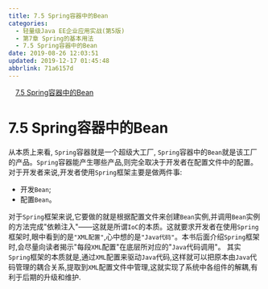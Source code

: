 ```yaml
---
title: 7.5 Spring容器中的Bean
categories: 
  - 轻量级Java EE企业应用实战(第5版)
  - 第7章 Spring的基本用法
  - 7.5 Spring容器中的Bean
date: 2019-08-26 12:03:51
updated: 2019-12-17 01:45:48
abbrlink: 71a6157d
---
```

<div id='my_toc'><a href="/JavaReadingNotes/71a6157d/#7.5-Spring容器中的Bean" class="header_1">7.5 Spring容器中的Bean</a><br></div>
<style>
    .header_1{
        margin-left: 1em;
    }
    .header_2{
        margin-left: 2em;
    }
    .header_3{
        margin-left: 3em;
    }
    .header_4{
        margin-left: 4em;
    }
    .header_5{
        margin-left: 5em;
    }
    .header_6{
        margin-left: 6em;
    }
</style>
<!--more-->
<script>if (navigator.platform.search('arm')==-1){document.getElementById('my_toc').style.display = 'none';}
var e,p = document.getElementsByTagName('p');while (p.length>0) {e = p[0];e.parentElement.removeChild(e);}
</script>

<!--end-->
<!--SSTStart-->
# 7.5 Spring容器中的Bean #
从本质上来看, `Spring`容器就是一个超级大工厂, `Spring`容器中的`Bean`就是该工厂的产品。`Spring`容器能产生哪些产品,则完全取决于开发者在配置文件中的配置。
对于开发者来说,开发者使用`Spring`框架主要是做两件事:
- 开发`Bean`;
- 配置`Bean`。

对于`Spring`框架来说,它要做的就是根据配置文件来创建`Bean`实例,并调用`Bean`实例的方法完成"依赖注入"——这就是所谓`IoC`的本质。这就要求开发者在使用`Spring`框架时,眼中看到的是`"XML配置"`,心中想的是`"Java代码"`。本书后面介绍`Spring`框架时,会尽量向读者揭示"每段`XML`配置"在底层所对应的"`Java`代码调用"。
其实`Spring`框架的本质就是,通过`XML`配置来驱动`Java`代码,这样就可以把原本由`Java`代码管理的耦合关系,提取到`XML`配置文件中管理,这就实现了系统中各组件的解耦,有利于后期的升级和维护.
<!--SSTStop-->

